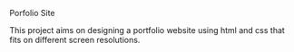 Porfolio Site


This project aims on designing a portfolio website using html and css  that fits on different screen resolutions.
